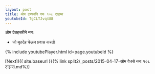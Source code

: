 ```yaml
---
layout: post
title: ओम वृषपर्वाने नमः १०८ टाइम्स
youtubeId: TgCLTJvq4U8
---
```

 
 
 ओम प्रेतहचरीने नमः  
 
 -  जो मृतदेह घेऊन प्रवास करतो 
 
  
 
  
 
 
 
 
 
 


{% include youtubePlayer.html id=page.youtubeId %}
 
[Next]({{ site.baseurl }}{% link  split2/_posts/2015-04-17-ओम वेधसे नमः १०८ टाइम्स.md%})
 
